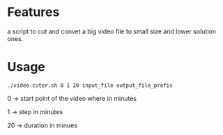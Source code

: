 # Features

  a script to cut and convet a big video file to small size and lower solution ones.
  
# Usage

  `./video-cuter.sh 0 1 20 input_file output_file_prefix`
  
  0 -> start point of the video where in minutes
  
  1 -> step in minutes
  
  20 -> duration in minues

